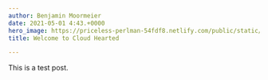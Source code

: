 ```yaml
---
author: Benjamin Moormeier
date: 2021-05-01 4:43.+0000
hero_image: https://priceless-perlman-54fdf8.netlify.com/public/static/norris-niman-iceland.jpg
title: Welcome to Cloud Hearted

---
```

This is a test post.